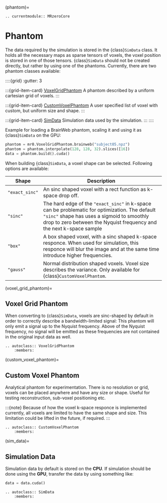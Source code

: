 (phantom)=
```{eval-rst}
.. currentmodule:: MRzeroCore
```

# Phantom

The data required by the simulation is stored in the {class}`SimData` class. It holds all the necessary maps as sparse tensors of voxels, the voxel position is stored in one of those tensors. {class}`SimData` should not be created directly, but rather by using one of the phantoms. Currently, there are two phantom classes available:

::::{grid}
:gutter: 3

:::{grid-item-card} [VoxelGridPhantom](voxel_grid_phantom)
A phantom described by a uniform cartesian grid of voxels.
:::

:::{grid-item-card} [CustomVoxelPhantom](custom_voxel_phantom)
A user specified list of voxel with custom, but uniform size and shape.
:::

:::{grid-item-card} [SimData](sim_data)
Simulation data used by the simulation. 
:::
::::

Example for loading a BrainWeb phantom, scaling it and using it as {class}`SimData` on the GPU:

```python
phantom = mr0.VoxelGridPhantom.brainweb("subject05.npz")
phantom = phantom.interpolate(128, 128, 32).slices([16])
data = phantom.build().cuda()
```

When building {class}`SimData`, a voxel shape can be selected. Following options are available:

| Shape          | Description |
| -------------- |-------------|
| `"exact_sinc"` | An sinc shaped voxel with a rect function as k-space drop off. |
| `"sinc"`       | The hard edge of the `"exact_sinc"` in k-space can be problematic for optimization. The default `"sinc"` shape has uses a sigmoid to smoothly drop to zero between the Nyquist frequency and the next k-space sample |
| `"box"`        | A box shaped voxel, with a sinc shaped k-space responce. When used for simulation, this responce will blur the image and at the same time introduce higher frequencies.
| `"gauss"`      | Normal distribution shaped voxels. Voxel size describes the variance. Only available for {class}`CustomVoxelPhantom`. |


(voxel_grid_phantom)=
## Voxel Grid Phantom

When converting to {class}`SimData`, voxels are sinc-shaped by default in order to correctly describe a bandwidth-limited signal: This phantom will only emit a signal up to the Nyquist frequency. Above of the Nyquist frequency, no signal will be emitted as these frequencies are not contained in the original input data as well.


```{eval-rst}
.. autoclass:: VoxelGridPhantom
    :members:
```

(custom_voxel_phantom)=
## Custom Voxel Phantom

Analytical phantom for experimentation. There is no resolution or grid, voxels can be placed anywhere and have any size or shape. Useful for testing reconstruction, sub-voxel positioning etc.

:::{note}
Because of how the voxel k-space responce is implemented currently, all voxels are limited to have the same shape and size. This limitation could be lifted in the future, if required.
:::

```{eval-rst}
.. autoclass:: CustomVoxelPhantom
    :members:
```

(sim_data)=
## Simulation Data

Simulation data by default is stored on the **CPU**. If simulation should be done using the **GPU**, transfer the data by using something like:

```python
data = data.cuda()
```

```{eval-rst}
.. autoclass:: SimData
    :members:
```
